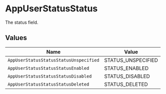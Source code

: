# AppUserStatusStatus

The status field.


## Values

| Name                                   | Value                                  |
| -------------------------------------- | -------------------------------------- |
| `AppUserStatusStatusStatusUnspecified` | STATUS_UNSPECIFIED                     |
| `AppUserStatusStatusStatusEnabled`     | STATUS_ENABLED                         |
| `AppUserStatusStatusStatusDisabled`    | STATUS_DISABLED                        |
| `AppUserStatusStatusStatusDeleted`     | STATUS_DELETED                         |